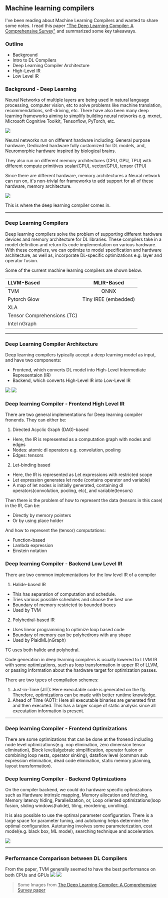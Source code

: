 <!-- ---
title: "Machine learning compilers"
date: 2022-11-14
--- -->

## Machine learning compilers


I've been reading about Machine Learning Compilers and wanted to share some notes. I read this paper ["The Deep Learning Compiler: A Comprehensive Survey"](https://arxiv.org/abs/2002.03794) and summarized some key takeaways.



### Outline
- Background
- Intro to DL Compilers
- Deep Learning Compiler Architecture
- High-Level IR
- Low Level IR



### Background - Deep Learning
Neural Networks of multiple layers are being used in natural language processing, computer vision, etc to solve problems like machine translation, recommendations, self-driving, etc. 
There have also been many deep learning frameworks aiming to simplify building neural networks e.g. mxnet, Microsoft Cognitive Toolkit, Tensorflow, PyTorch, etc.

<img src="http://teimilola.github.io/resources/dl_frameworks.jpeg">



Neural networks run on different hardware including: General purpose hardware, Dedicated hardware fully customized for DL models, and, Neuromorphic hardware inspired by biological brains.

They also run on different memory architectures (CPU, GPU, TPU) with different compute primitives scalar(CPU), vector(GPU), tensor (TPU)


Since there are different hardware, memory architectures a Neural network can run on, it's non-trivial for frameworks to add support for all of these hardware, memory architecture.

<img src="http://teimilola.github.io/resources/dl_compilers_memory_subsystem.jpeg">

This is where the deep learning compiler comes in.


_____


### Deep Learning Compilers
Deep learning compilers solve the problem of supporting different hardware devices and memory architecture for DL libraries. These compilers take in a model definition and return its code implementation on various hardware. With these compilers, we can optimize to model specification and hardware architecture, as well as, incorporate DL-specific optimizations e.g. layer and operator fusion.

Some of the current machine learning compilers are shown below.

| LLVM-Based      | MLIR-Based |
| :---        |    :----:   |        
| TVM      | ONNX      | 
| Pytorch Glow   | Tiny IREE (embedded)        | 
|XLA| |
|Tensor Comprehensions (TC)| |
|Intel nGraph| |


_____


### Deep Learning Compiler Architecture
Deep learning compilers typically accept a deep learning model as input, and have two components:
- Frontend, which converts DL model into High-Level Intermediate Representaion (IR)
- Backend, which converts High-Level IR into Low-Level IR



<img src="http://teimilola.github.io/resources/simplified_dl_compiler.jpeg">


<img src="http://teimilola.github.io/resources/dl_compiler_achitecture.jpeg">



### Deep learning Compiler - Frontend High Level IR
There are two general implementations for Deep learning compiler fronends. They can either be:
1. Directed Acyclic Graph (DAG)-based
- Here, the IR is represented as a computation graph with nodes and edges
- Nodes: atomic dl operators e.g. convolution, pooling
- Edges: tensors
2. Let-binding based
- Here, the IR is represented as Let expressions with restricted scope
- Let expression generates let node (contains operator and variable)
- A map of let nodes is initially generated, containing dl operators(convolution, pooling, etc), and variable(tensors)


Then there is the problem of how to represent the data (tensors in this case) in the IR, Can be:
- Directly by memory pointers
- Or by using place holder

And how to represent the (tensor) computations:
- Function-based
- Lambda expression
- Einstein notation




### Deep learning Compiler - Backend Low Level IR
There are two common implementations for the low level IR of a compiler
1. Halide-based IR
- This has separation of computation and schedule. 
- Tries various possible schedules and choose the best one
- Boundary of memory restricted to bounded boxes
- Used by TVM
2. Polyhedral-based IR
- Uses linear programming to optimize loop based code
- Boundary of memory can be polyhedrons with any shape
- Used by PlaidML(nGraph)

TC uses both halide and polyhedral.

Code generation in deep learning compilers is usually lowered to LLVM IR with some optimizations, such as loop transformation in upper IR of LLVM, or passing information about the hardware target for optimization passes.

There are two types of compilation schemes:
1. Just-in-Time (JIT): Here executable code is generated on the fly. Therefore, optimizations can be made with better runtime knowledge.
2. Ahead of Time (AOT): Here all executable binaries are generated first and then executed. This has a larger scope of static analysis since all executation information is present.


______


### Deep learning Compiler - Frontend Optimizations
There are some optimizations that can be done at the fronend including node level optimizations(e.g. nop elimination, zero dimension tensor elimination), Block level(algebraic simplification, operator fusion or combining loop nests, operator sinking), dataflow level (common sub expression elimination, dead code elimination, static memory planning, layout transformation).




### Deep learning Compiler - Backend Optimizations
On the compiler backend, we could do hardware specific optimizations such as Hardware intrinsic mapping, Memory allocation and fetching, Memory latency hiding, Parallelization, or, Loop oriented optimizations(loop fusion, sliding windows(halide), tiling, reordering, unrolling).

It is also possible to use the optimal parameter configuration. There is a large space for parameter tuning, and autotuning helps determine the optimal configuration. Autotuning involves some parameterization, cost model(e.g. black box, ML model), searching technique and acceleration.




<img src="http://teimilola.github.io/resources/dl_compiler_backend_optimizations.jpeg">


_____


### Performance Comparison between DL Compilers

From the paper, TVM generally seemed to have the best performance on both CPUs and GPUs
<img src="http://teimilola.github.io/resources/dl_compiler_perf_comp.jpeg">
<img src="http://teimilola.github.io/resources/dl_compiler_perf_comp_table.jpeg">




> Some Images from [The Deep Learning Compiler: A Comprehensive Survey paper](https://arxiv.org/abs/2002.03794)
